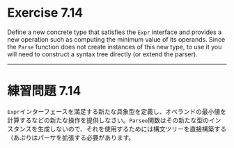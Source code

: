 # Exercise 7.14
Define a new concrete type that satisfies the `Expr` interface and provides a new operation such as computing the minimum value of its operands. Since the `Parse` function does not create instances of this new type, to use it you will need to construct a syntax tree directly (or extend the parser).

---
# 練習問題 7.14
`Expr`インターフェースを満足する新たな具象型を定義し、オペランドの最小値を計算するなどの新たな操作を提供しなさい。`Parsee`関数はその新たな型のインスタンスを生成しないので、それを使用するためには構文ツリーを直接構築する（あぷりはパーサを拡張する必要があります。
